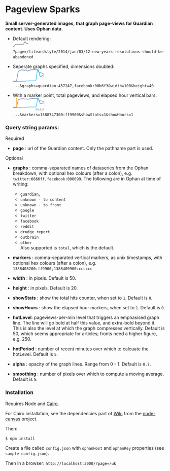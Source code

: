 Pageview Sparks
===============

__Small server-generated images, that graph page-views for Guardian content. Uses Ophan data__. 

* Default rendering:  
![](./example/example01.png)  
`?page=/lifeandstyle/2014/jan/03/12-new-years-resolutions-should-be-abandoned`  

* Seperate graphs specified, dimensions doubled:  
![](./example/example02.png)  
`...&graphs=guardian:4572A7,facebook:00b6f3&width=100&height=40`  

* With a marker point, total pageviews, and elapsed hour vertical bars:  
![](./example/example03.png)  
`...&markers=1388747300:ff9900&showStats=1&showHours=1`  

### Query string params:

Required

* __page__ : url of the Guardian content. Only the pathname part is used.

Optional

* __graphs__ : comma-separated names of dataseries from the Ophan breakdown, with optional hex colours (after a colon), e.g. `twitter:6666ff,facebook:000099`. The following are in Ophan at time of writing:
    * `guardian`,
    * `unknown - to content`
    * `unknown - to front`
    * `google`
    * `twitter`
    * `facebook`
    * `reddit`
    * `drudge report`
    * `outbrain`
    * `other`  
    Also supported is `total`, which is the default.

* __markers__ : comma-separated vertical markers, as unix timestamps, with optional hex colours (after a colon), e.g. `1388408200:ff9900,1388409900:cccccc`

* __width__ : in pixels. Default is 50.

* __height__ : in pixels. Default is 20.

* __showStats__ : show the total hits counter, when set to `1`. Default is `0`.

* __showHours__ :  show the elapsed hour markers, when set to `1`. Default is `0`.

* __hotLevel__:  pageviews-per-min level that triggers an emphasised graph line. The line will go bold at half this value, and extra-bold beyond it. This is also the level at which the graph compresses vertically. Default is 50, which seems appropriate for articles; fronts need a higher figure, e.g. 250.

* __hotPeriod__ : number of recent minutes over which to calcuate the hotLevel. Default is `5`.

* __alpha__ : opacity of the graph lines. Range from 0 - 1. Default is `0.7`.

* __smoothing__ : number of pixels over which to compute a moving average. Default is `5`.

### Installation

Requires Node and [Cairo](http://cairographics.org/).

For Cairo installation, see the dependencies part of [Wiki](https://github.com/LearnBoost/node-canvas/wiki/_pages) from the [node-canvas](https://github.com/LearnBoost/node-canvas) project.

Then:

```
$ npm install
```

Create a file called `config.json` with `ophanHost` and `ophanKey` properties (see `sample-config.json`).

Then in a browser: `http://localhost:3000/?page=/uk`
